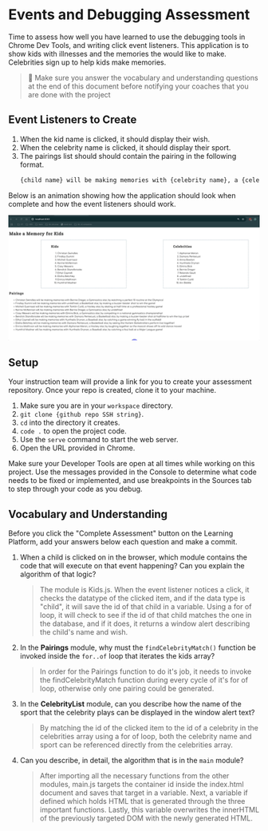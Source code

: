 # Events and Debugging Assessment

Time to assess how well you have learned to use the debugging tools in Chrome Dev Tools, and writing click event listeners. This application is to show kids with illnesses and the memories the would like to make. Celebrities sign up to help kids make memories.

> 🧨 Make sure you answer the vocabulary and understanding questions at the end of this document before notifying your coaches that you are done with the project

## Event Listeners to Create

1. When the kid name is clicked, it should display their wish.
1. When the celebrity name is clicked, it should display their sport.
1. The pairings list should should contain the pairing in the following format.
    ```html
    {child name} will be making memories with {celebrity name}, a {celebrity sport} star, by {child wish}
    ```

Below is an animation showing how the application should look when complete and how the event listeners should work.

<img src="./images/debugging-events-assessment.gif" width="700px">

## Setup

Your instruction team will provide a link for you to create your assessment repository. Once your repo is created, clone it to your machine.

1. Make sure you are in your `workspace` directory.
1. `git clone {github repo SSH string}`.
1. `cd` into the directory it creates.
1. `code .` to open the project code.
1. Use the `serve` command to start the web server.
1. Open the URL provided in Chrome.

Make sure your Developer Tools are open at all times while working on this project. Use the messages provided in the Console to determine what code needs to be fixed or implemented, and use breakpoints in the Sources tab to step through your code as you debug.

## Vocabulary and Understanding

Before you click the "Complete Assessment" button on the Learning Platform, add your answers below each question and make a commit.

1. When a child is clicked on in the browser, which module contains the code that will execute on that event happening? Can you explain the algorithm of that logic?
   > The module is Kids.js. When the event listener notices a click, it checks the datatype of the clicked item, and if the data type is "child", it will save the id of that child in a variable. Using a for of loop, it will check to see if the id of that child matches the one in the database, and if it does, it returns a window alert describing the child's name and wish.
2. In the **Pairings** module, why must the `findCelebrityMatch()` function be invoked inside the `for..of` loop that iterates the kids array?
   > In order for the Pairings function to do it's job, it needs to invoke the findCelebrityMatch function during every cycle of it's for of loop, otherwise only one pairing could be generated.
3. In the **CelebrityList** module, can you describe how the name of the sport that the celebrity plays can be displayed in the window alert text?
   > By matching the id of the clicked item to the id of a celebrity in the celebrities array using a for of loop, both the celebrity name and sport can be referenced directly from the celebrities array.
4. Can you describe, in detail, the algorithm that is in the `main` module?
   > After importing all the necessary functions from the other modules, main.js targets the container id inside the index.html document and saves that target in a variable. Next, a variable if defined which holds HTML that is generated through the three important functions. Lastly, this variable overwrites the innerHTML of the previously targeted DOM with the newly generated HTML.
